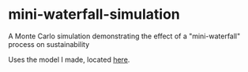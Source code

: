# mini-waterfall-simulation
A Monte Carlo simulation demonstrating the effect of a "mini-waterfall" process on sustainability

Uses the model I made, located [here](https://github.com/SalmonMode/mini-waterfall-simulation-model).
